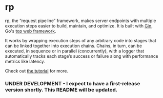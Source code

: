 # rp

rp, the “request pipeline” framework, makes server endpoints with multiple execution steps easier to build, maintain, and optimize. It is built with [Gin](https://github.com/gin-gonic/gin), Go's [top web framework](https://github.com/EvanLi/Github-Ranking/blob/master/Top100/Go.md).

It works by wrapping execution steps of any arbitrary code into stages that can be linked together into execution chains. Chains, in turn, can be executed, in sequence or in parallel (concurrently), with a logger that automatically tracks each stage’s success or failure along with performance metrics like latency.

Check out [the tutorial](https://medium.com/@jeremywhuff/950a10c3c31f) for more.

### UNDER DEVELOPMENT - I expect to have a first-release version shortly. This README will be updated.
